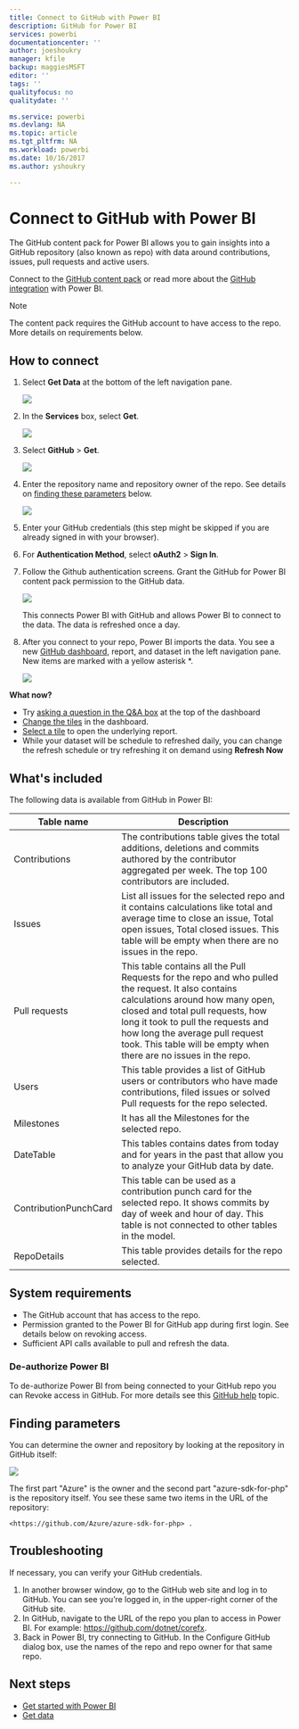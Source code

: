 ```yaml
---
title: Connect to GitHub with Power BI
description: GitHub for Power BI
services: powerbi
documentationcenter: ''
author: joeshoukry
manager: kfile
backup: maggiesMSFT
editor: ''
tags: ''
qualityfocus: no
qualitydate: ''

ms.service: powerbi
ms.devlang: NA
ms.topic: article
ms.tgt_pltfrm: NA
ms.workload: powerbi
ms.date: 10/16/2017
ms.author: yshoukry

---
```

# Connect to GitHub with Power BI
The GitHub content pack for Power BI allows you to gain insights into a GitHub repository (also known as repo) with data around contributions, issues, pull requests and active users.

Connect to the [GitHub content pack](https://app.powerbi.com/getdata/services/github) or read more about the [GitHub integration](https://powerbi.microsoft.com/integrations/github) with Power BI.

>[!NOTE]
>The content pack requires the GitHub account to have access to the repo. More details on requirements below.

## How to connect
1. Select **Get Data** at the bottom of the left navigation pane.
   
   ![](media/service-connect-to-github/pbi_getdata.png) 
2. In the **Services** box, select **Get**.
   
   ![](media/service-connect-to-github/pbi_get_services.png) 
3. Select **GitHub** \> **Get**.
   
   ![](media/service-connect-to-github/github.png)
4. Enter the repository name and repository owner of the repo. See details on [finding these parameters](#FindingParams) below.
   
   ![](media/service-connect-to-github/pbi_github1.png)
5. Enter your GitHub credentials (this step might be skipped if you are already signed in with your browser). 
6. For **Authentication Method**, select **oAuth2** \> **Sign In**. 
7. Follow the Github authentication screens. Grant the GitHub for Power BI content pack permission to the GitHub data.
   
   ![](media/service-connect-to-github/github_authorize.png)
   
   This connects Power BI with GitHub and allows Power BI to connect to the data.  The data is refreshed once a day.
8. After you connect to your repo, Power BI imports the data. You see a new [GitHub dashboard](https://powerbi.microsoft.com/integrations/github), report, and dataset in the left navigation pane. New items are marked with a yellow asterisk \*.
   
   ![](media/service-connect-to-github/pbi_githubdash.png)

**What now?**

* Try [asking a question in the Q&A box](service-q-and-a.md) at the top of the dashboard
* [Change the tiles](service-dashboard-edit-tile.md) in the dashboard.
* [Select a tile](service-dashboard-tiles.md) to open the underlying report.
* While your dataset will be schedule to refreshed daily, you can change the refresh schedule or try refreshing it on demand using **Refresh Now**

## What's included
The following data is available from GitHub in Power BI:     

| Table name | Description |
| --- | --- |
| Contributions |The contributions table gives the total additions, deletions and commits authored by the contributor aggregated per week. The top 100 contributors are included. |
| Issues |List all issues for the selected repo and it contains calculations like total and average time to close an issue, Total open issues,  Total closed issues. This table will be empty when there are no issues in the repo. |
| Pull requests |This table contains all the Pull Requests for the repo and who pulled the request. It also contains calculations around how many open, closed and total pull requests, how long it took to pull the requests and how long the average pull request took. This table will be empty when there are no issues in the repo. |
| Users |This table provides a list of GitHub users or contributors who have made contributions, filed issues or solved Pull requests for the repo selected. |
| Milestones |It has all the Milestones for the selected repo. |
| DateTable |This tables contains dates from today and for years in the past that allow you to analyze your GitHub data by date. |
| ContributionPunchCard |This table can be used as a contribution punch card for the selected repo. It shows commits by day of week and hour of day. This table is not connected to other tables in the model. |
| RepoDetails |This table provides details for the repo selected. |

## System requirements
* The GitHub account that has access to the repo.  
* Permission granted to the Power BI for GitHub app during first login. See details below on revoking access.  
* Sufficient API calls available to pull and refresh the data.  

### De-authorize Power BI
To de-authorize Power BI from being connected to your GitHub repo you can Revoke access in GitHub. For more details see this [GitHub help](https://help.github.com/articles/keeping-your-ssh-keys-and-application-access-tokens-safe/#reviewing-your-authorized-applications-oauth) topic.

<a name="FindingParams"></a>

## Finding parameters
You can determine the owner and repository by looking at the repository in GitHub itself:

![](media/service-connect-to-github/github_ownerrepo.png)

The first part "Azure" is the owner and the second part "azure-sdk-for-php" is the repository itself.  You see these same two items in the URL of the repository:

    <https://github.com/Azure/azure-sdk-for-php> .

## Troubleshooting
If necessary, you can verify your GitHub credentials.  

1. In another browser window, go to the GitHub web site and log in to GitHub. You can see you’re logged in, in the upper-right corner of the GitHub site.    
2. In GitHub, navigate to the URL of the repo you plan to access in Power BI. For example: https://github.com/dotnet/corefx.  
3. Back in Power BI, try connecting to GitHub. In the Configure GitHub dialog box, use the names of the repo and repo owner for that same repo.  

## Next steps
* [Get started with Power BI](service-get-started.md)
* [Get data](service-get-data.md)

